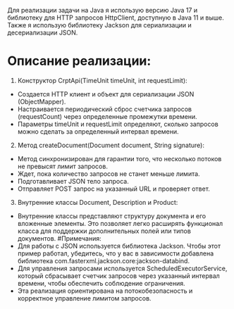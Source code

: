 Для реализации задачи на Java я использую версию Java 17 и библиотеку для HTTP запросов HttpClient, доступную в Java 11 и выше. Также я использую библиотеку Jackson для сериализации и десериализации JSON.

# Описание реализации:
1. Конструктор CrptApi(TimeUnit timeUnit, int requestLimit):

* Создается HTTP клиент и объект для сериализации JSON (ObjectMapper).
* Настраивается периодический сброс счетчика запросов (requestCount) через определенные промежутки времени.
* Параметры timeUnit и requestLimit определяют, сколько запросов можно сделать за определенный интервал времени.
2. Метод createDocument(Document document, String signature):

* Метод синхронизирован для гарантии того, что несколько потоков не превысят лимит запросов.
* Ждет, пока количество запросов не станет меньше лимита.
* Подготавливает JSON тело запроса.
* Отправляет POST запрос на указанный URL и проверяет ответ.
3. Внутренние классы Document, Description и Product:

* Внутренние классы представляют структуру документа и его вложенные элементы. Это позволяет легко расширять функционал класса для поддержки дополнительных полей или типов документов.
#Примечания:
* Для работы с JSON используется библиотека Jackson. Чтобы этот пример работал, убедитесь, что у вас в зависимости добавлена библиотека com.fasterxml.jackson.core:jackson-databind.
* Для управления запросами используется ScheduledExecutorService, который сбрасывает счетчик запросов через указанный интервал времени, чтобы обеспечить соблюдение ограничения.
* Эта реализация ориентирована на потокобезопасность и корректное управление лимитом запросов.
